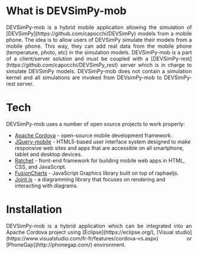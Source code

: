# What is DEVSimPy-mob
<p align="justify">
DEVSimPy-mob is a hybrid mobile application allowing the simulation of [DEVSimPy](https://github.com/capocchi/DEVSimPy) models from a mobile phone.
The idea is to allow users of DEVSimPy simulate their models from a mobile phone. This way, they can add real data from the mobile phone (temperature, photo, etc) in the simulation models.
DEVSimPy-mob is a part of a client/server solution and must be coupled with a [DEVSimPy-rest](https://github.com/capocchi/DEVSimPy_rest) server which is in charge to simulate DEVSimPy models. DEVSimPy-mob does not contain a simulation kernel and all simulations are invoked from DEVsimPy-mob to DEVSimPy-rest server.
</p>

# Tech
DEVSimPy-mob uses a number of open source projects to work properly:
* [Apache Cordova](https://cordova.apache.org/) - open-source mobile development framework.
* [JQuery-mobile](https://jquerymobile.com/) - HTML5-based user interface system designed to make responsive web sites and apps that are accessible on all smartphone, tablet and desktop devices.
* [Ratchet](http://goratchet.com/) - front-end framework for building mobile web apps in HTML, CSS, and JavaScript. 
* [FusionCharts](http://www.fusioncharts.com/) - JavaScript Graphics library built on top of raphaeljs.
* [Joint.js](http://jointjs.com/) - a diagramming library that focuses on rendering and interacting with diagrams.

# Installation
<p align="justify">
DEVSimPy-mob is a hybrid application which can be integrated into an Apache Cordova project using [Eclipse](https://eclipse.org/), [Visual studio](https://www.visualstudio.com/fr-fr/features/cordova-vs.aspx) or [PhoneGap](http://phonegap.com/) environment.
</p>
